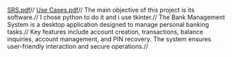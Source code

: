 [SRS.pdf](https://github.com/user-attachments/files/20625345/SRS.pdf)//
[Use Cases.pdf](https://github.com/user-attachments/files/20625378/Use.Cases.pdf)//
The main objective of this project is its software.//
I chose python to do it and i use tkinter.//
The Bank Management System is a desktop application designed to manage personal banking tasks.//
Key features include account creation, transactions, balance inquiries, account management, and PIN recovery. The system ensures user-friendly interaction and secure operations.//

